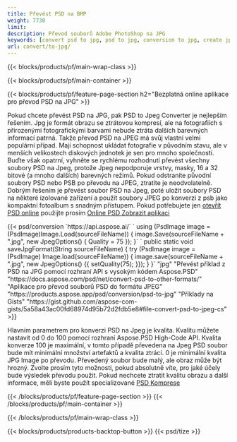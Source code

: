 ```yaml
---
title: Převést PSD na BMP
weight: 7730
limit: 
description: Převod souborů Adobe PhotoShop na JPG
keywords: [convert psd to jpg, psd to jpg, conversion to jpg, create jpg from psd, print psd as jpg]
url: convert/to-jpg/
---
```


{{< blocks/products/pf/main-wrap-class >}}

{{< blocks/products/pf/main-container >}}

{{< blocks/products/pf/feature-page-section h2="Bezplatná online aplikace pro převod PSD na JPG" >}}
<p>Pokud chcete převést PSD na JPG, pak PSD to Jpeg Converter je nejlepším řešením. Jpg je formát obrazu se ztrátovou kompresí, ale na fotografiích s přirozenými fotografickými barvami nebude ztráta dalších barevných informací patrná. Takže převod PSD na JPEG má svůj vlastní velmi populární případ. Mají schopnost ukládat fotografie v původním stavu, ale v menších velikostech diskových jednotek je sen pro mnoho společností. Buďte však opatrní, vyhněte se rychlému rozhodnutí převést všechny soubory PSD na Jpeg, protože Jpeg nepodporuje vrstvy, masky, 16 a 32 bitové (a mnoho dalších) barevných režimů. Pokud odstraníte původní soubory PSD nebo PSB po převodu na JPEG, ztratíte je neodvolatelně. Dobrým řešením je převést soubor PSD na Jpeg, poté uložit soubory PSD na některé izolované zařízení a použít soubory JPEG po konverzi z psb jako kompaktní fotoalbum s snadným přístupem. Pokud potřebujete jen <a href="/psd/view">otevřít PSD online</a> použijte prosím <a href="/psd/view">Online PSD Zobrazit aplikaci</a></p>
{{< psd/conversion `https://api.aspose.ai/` 
`    using (PsdImage image = (PsdImage)Image.Load(sourceFileName))
    {
        image.Save(sourceFileName + ".jpg",  new JpegOptions() { Quality = 75 });
    }` 
`    public static void saveJpgFormat(String sourceFileName) {
        try (PsdImage image = (PsdImage) Image.load(sourceFileName)) {
            image.save(sourceFileName + ".jpg", new JpegOptions() {{
                setQuality(75);
            }});
        }
    }` 
		"jpg" 
"Převést příklad z PSD na JPG pomocí rozhraní API s vysokým kódem Aspose.PSD"  "https://docs.aspose.com/psd/net/convert-psd-to-other-formats/" 
"Aplikace pro převod souborů PSD do formátu JPEG" "https://products.aspose.app/psd/conversion/psd-to-jpg" 
"Příklady na Gists" "https://gist.github.com/aspose-com-gists/5a58a43ac00fd68974d95b72d2fdb5e8#file-convert-psd-to-jpeg-cs" >}}
<p>Hlavním parametrem pro konverzi PSD na Jpeg je kvalita. Kvalitu můžete nastavit od 0 do 100 pomocí rozhraní Aspose.PSD High-Code API. Kvalita konverze 100 je maximální, v tomto případě převedena na Jpeg PSD soubor bude mít minimální množství artefaktů a kvalita ztrácí. 0 je minimální kvalita JPG Image po převodu. Převedený soubor bude malý, ale obraz může být hrozný. Zvolte prosím tyto možnosti, pokud absolutně víte, pro jaké účely bude výsledek převodu použit. Pokud nechcete ztratit kvalitu obrazu a další informace, měli byste použít specializované <a href="/psd/reduce-size">PSD Komprese</a></p>
{{< /blocks/products/pf/feature-page-section >}}
{{< /blocks/products/pf/main-container >}}


{{< /blocks/products/pf/main-wrap-class >}}

{{< blocks/products/products-backtop-button >}}
{{< psd/tize >}}
